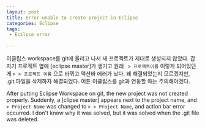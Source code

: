 ```yaml
---
layout: post
title: Error unable to create project in Eclipse
categories: Eclipse
tags:
 - Ecilpse error
 
---
```


이클립스 workspace를 git에 올리고 나서 새 프로젝트가 제대로 생성되지 않았다. 갑자기 프로젝트 옆에 [eclipse master]가 생기고 원래 ``` > 프로젝트이름``` 이렇게 되어있던게  ```> > 프로젝트 이름``` 으로 바뀌고 액션바 에러가 났다. 
왜 해결되었는지 모르겠지만, .git 파일을 삭제하자 해결되었다. 여튼 이클립스를 git과 연동할 때는 주의해야겠다. 


After putting Eclipse Workspace on git, the new project was not created properly.
Suddenly, a [clipse master] appears next to the project name, and ```> Project Name``` was changed to ```> > Project Name```, and action bar error occurred.
I don't know why it was solved, but it was solved when the .git file was deleted.
